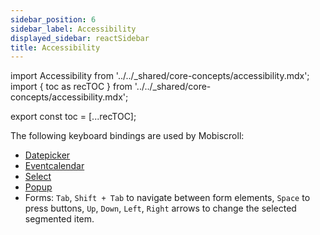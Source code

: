 ```yaml
---
sidebar_position: 6
sidebar_label: Accessibility
displayed_sidebar: reactSidebar
title: Accessibility
---
```


import Accessibility from '../../_shared/core-concepts/accessibility.mdx';
import { toc as recTOC } from '../../_shared/core-concepts/accessibility.mdx';

export const toc = [...recTOC];

<Accessibility />

The following keyboard bindings are used by Mobiscroll:
- [Datepicker](/react/datepicker/accessibility)
- [Eventcalendar](/react/eventcalendar/accessibility)
- [Select](/react/select/accessibility)
- [Popup](/react/popup/accessibility)
- Forms: `Tab`, `Shift + Tab` to navigate between form elements, `Space` to press buttons, `Up`, `Down`, `Left`, `Right` arrows to change the selected segmented item.